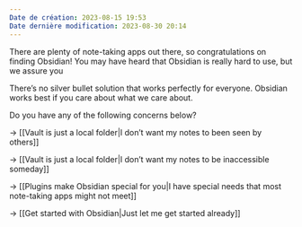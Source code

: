 ```yaml
---
Date de création: 2023-08-15 19:53
Date dernière modification: 2023-08-30 20:14
---
```

There are plenty of note-taking apps out there, so congratulations on finding Obsidian! You may have heard that Obsidian is really hard to use, but we assure you 

There’s no silver bullet solution that works perfectly for everyone. Obsidian works best if you care about what we care about.

Do you have any of the following concerns below?

→ [[Vault is just a local folder|I don’t want my notes to been seen by others]]

→ [[Vault is just a local folder|I don’t want my notes to be inaccessible someday]]

→ [[Plugins make Obsidian special for you|I have special needs that most note-taking apps might not meet]]

→ [[Get started with Obsidian|Just let me get started already]]


